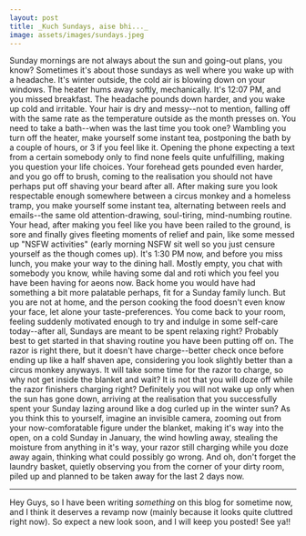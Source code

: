 ```yaml
---
layout: post
title: _Kuch Sundays, aise bhi..._
image: assets/images/sundays.jpeg
---
```


Sunday mornings are not always about the sun and going-out plans, you know? Sometimes it's about those sundays as well where you wake up with a headache. It's winter outside, the cold air is blowing down on your windows. The heater hums away softly, mechanically. It's 12:07 PM, and you missed breakfast. The headache pounds down harder, and you wake up cold and irritable. Your hair is dry and messy--not to mention, falling off with the same rate as the temperature outside as the month presses on. You need to take a bath--when was the last time you took one? Wambling you turn off the heater, make yourself some instant tea, postponing the bath by a couple of hours, or 3 if you feel like it. Opening the phone expecting a text from a certain somebody only to find none feels quite unfulfilling, making you question your life choices. Your forehead gets pounded even harder, and you go off to brush, coming to the realisation you should not have perhaps put off shaving your beard after all. After making sure you look respectable enough somewhere between a circus monkey and a homeless tramp, you make yourself some instant tea, alternating between reels and emails--the same old attention-drawing, soul-tiring, mind-numbing routine. Your head, after making you feel like you have been railed to the ground, is sore and finally gives fleeting moments of relief and pain, like some messed up "NSFW activities" (early morning NSFW sit well so you just censure yourself as the though comes up). It's 1:30 PM now, and before you miss lunch, you make your way to the dining hall. Mostly empty, you chat with somebody you know, while having some dal and roti which you feel you have been having for aeons now. Back home you would have had something a bit more palatable perhaps, fit for a Sunday family lunch. But you are not at home, and the person cooking the food doesn't even know your face, let alone your taste-preferences. You come back to your room, feeling suddenly motivated enough to try and indulge in some self-care today--after all, Sundays are meant to be spent relaxing right? Probably best to get started in that shaving routine you have been putting off on. The razor is right there, but it doesn't have charge--better check once before ending up like a half shaven ape, considering you look slightly better than a circus monkey anyways. It will take some time for the razor to charge, so why not get inside the blanket and wait? It is not that you will doze off while the razor finishers charging right? Definitely you will not wake up only when the sun has gone down, arriving at the realisation that you successfully spent your Sunday lazing around like a dog curled up in the winter sun? As you think this to yourself, imagine an invisible camera, zooming out from your now-comforatable figure under the blanket, making it's way into the open, on a cold Sunday in January, the wind howling away, stealing the moisture from anything in it's way, your razor still charging while you doze away again, thinking what could possibly go wrong. And oh, don't forget the laundry basket, quietly observing you from the corner of your dirty room, piled up and planned to be taken away for the last 2 days now.

----

Hey Guys, so I have been writing _something_ on this blog for sometime now, and I think it deserves a revamp now (mainly because it looks quite cluttred right now). So expect a new look soon, and I will keep you posted! See ya!!